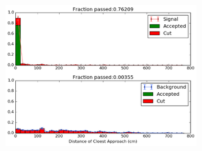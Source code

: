 ![alt text](https://github.com/alexmarshallbristol/Combinatorial-Background-Studies/blob/master/plots/pair_doca_er.png)
